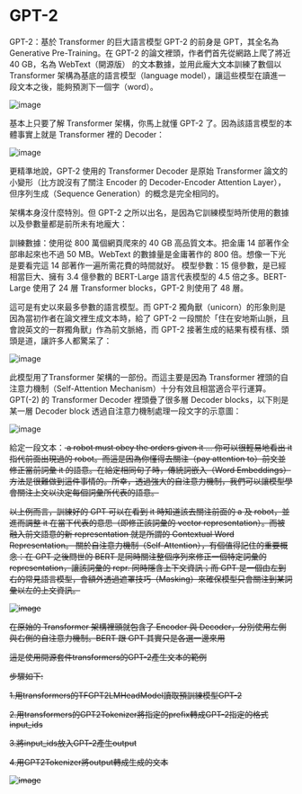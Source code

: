 # GPT-2

GPT-2：基於 Transformer 的巨大語言模型
GPT-2 的前身是 GPT，其全名為 Generative Pre-Training。在 GPT-2 的論文裡頭，作者們首先從網路上爬了將近 40 GB，名為 WebText（開源版） 的文本數據，並用此龐大文本訓練了數個以 Transformer 架構為基底的語言模型（language model），讓這些模型在讀進一段文本之後，能夠預測下一個字（word）。

![image](https://leemeng.tw/images/bert/lm-equation.jpg)

基本上只要了解 Transformer 架構，你馬上就懂 GPT-2 了。因為該語言模型的本體事實上就是 Transformer 裡的 Decoder：

![image](https://leemeng.tw/images/gpt2/elmo-bert-gpt2.jpg)

更精準地說，GPT-2 使用的 Transformer Decoder 是原始 Transformer 論文的小變形（比方說沒有了關注 Encoder 的 Decoder-Encoder Attention Layer），但序列生成（Sequence Generation）的概念是完全相同的。

架構本身沒什麼特別。但 GPT-2 之所以出名，是因為它訓練模型時所使用的數據以及參數量都是前所未有地龐大：

訓練數據：使用從 800 萬個網頁爬來的 40 GB 高品質文本。把金庸 14 部著作全部串起來也不過 50 MB。WebText 的數據量是金庸著作的 800 倍。想像一下光是要看完這 14 部著作一遍所需花費的時間就好。
模型參數：15 億參數，是已經相當巨大、擁有 3.4 億參數的 BERT-Large 語言代表模型的 4.5 倍之多。BERT-Large 使用了 24 層 Transformer blocks，GPT-2 則使用了 48 層。


這可是有史以來最多參數的語言模型。而 GPT-2 獨角獸（unicorn）的形象則是因為當初作者在論文裡生成文本時，給了 GPT-2 一段關於「住在安地斯山脈，且會說英文的一群獨角獸」作為前文脈絡，而 GPT-2 接著生成的結果有模有樣、頭頭是道，讓許多人都驚呆了：

![image](https://leemeng.tw/images/gpt2/gpt2-unicorns.jpg)

此模型用了Transformer 架構的一部份。而這主要是因為 Transformer 裡頭的自注意力機制（Self-Attention Mechanism）十分有效且相當適合平行運算。GPT(-2) 的 Transformer Decoder 裡頭疊了很多層 Decoder blocks，以下則是某一層 Decoder block 透過自注意力機制處理一段文字的示意圖：

![image](https://leemeng.tw/images/gpt2/decoder-block-attention.jpg)

給定一段文本：<s> a robot must obey the orders given it …
你可以很輕易地看出 it 指代前面出現過的 robot。而這是因為你懂得去關注（pay attention to）前文並修正當前詞彙 it 的語意。在給定相同句子時，傳統詞嵌入（Word Embeddings）方法是很難做到這件事情的。所幸，透過強大的自注意力機制，我們可以讓模型學會關注上文以決定每個詞彙所代表的語意。

以上例而言，訓練好的 GPT 可以在看到 it 時知道該去關注前面的 a 及 robot，並進而調整 it 在當下代表的意思（即修正該詞彙的 vector representation）。而被融入前文語意的新 representation 就是所謂的 Contextual Word Representation。
關於自注意力機制（Self-Attention），有個值得記住的重要概念：在 GPT 之後問世的 BERT 是同時關注整個序列來修正一個特定詞彙的 representation，讓該詞彙的 repr. 同時隱含上下文資訊；而 GPT 是一個由左到右的常見語言模型，會額外透過遮罩技巧（Masking）來確保模型只會關注到某詞彙以左的上文資訊。

![image](https://leemeng.tw/images/gpt2/self-attention-vs-masked-version.jpg)

在原始的 Transformer 架構裡頭就包含了 Encoder 與 Decoder，分別使用左側與右側的自注意力機制。BERT 跟 GPT 其實只是各選一邊來用 

這是使用開源套件transformers的GPT-2產生文本的範例

步驟如下:

1.用transformers的TFGPT2LMHeadModel讀取預訓練模型GPT-2

2.用transformers的GPT2Tokenizer將指定的prefix轉成GPT-2指定的格式input_ids

3.將input_ids放入GPT-2產生output

4.用GPT2Tokenizer將output轉成生成的文本

![image](https://github.com/openaifab/GPT-2/blob/master/gpt-2.jpg)
